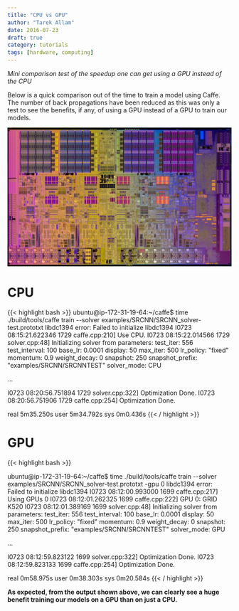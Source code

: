 ```yaml
---
title: "CPU vs GPU"
author: "Tarek Allam"
date: 2016-07-23
draft: true
category: tutorials
tags: [hardware, computing]
---
```


*Mini comparison test of the speedup one can get using a GPU instead of the CPU*

<!--more-->

Below is a quick comparison out of the time to train a model using Caffe. The
number of back propagations have been reduced as this was only a test to see
the benefits, if any, of using a GPU instead of a GPU to train our models.

<center>
<img src="/img/posts/2016-07-23-CPU-vs-GPU/chip-false.jpg" style="float: 0px 0px 10px 15px;">
</center>

# CPU

{{< highlight bash >}}
ubuntu@ip-172-31-19-64:~/caffe$ time ./build/tools/caffe train --solver examples/SRCNN/SRCNN_solver-test.prototxt
libdc1394 error: Failed to initialize libdc1394
I0723 08:15:21.622346  1729 caffe.cpp:210] Use CPU.
I0723 08:15:22.014566  1729 solver.cpp:48] Initializing solver from parameters:
test_iter: 556
test_interval: 100
base_lr: 0.0001
display: 50
max_iter: 500
lr_policy: "fixed"
momentum: 0.9
weight_decay: 0
snapshot: 250
snapshot_prefix: "examples/SRCNN/SRCNNTEST"
solver_mode: CPU

...

I0723 08:20:56.751894  1729 solver.cpp:322] Optimization Done.
I0723 08:20:56.751906  1729 caffe.cpp:254] Optimization Done.

real    5m35.250s
user    5m34.792s
sys     0m0.436s
{{< / highlight >}}


# GPU

{{< highlight bash >}}

ubuntu@ip-172-31-19-64:~/caffe$ time ./build/tools/caffe train --solver examples/SRCNN/SRCNN_solver-test.prototxt -gpu 0
libdc1394 error: Failed to initialize libdc1394
I0723 08:12:00.993000  1699 caffe.cpp:217] Using GPUs 0
I0723 08:12:01.262325  1699 caffe.cpp:222] GPU 0: GRID K520
I0723 08:12:01.389169  1699 solver.cpp:48] Initializing solver from parameters:
test_iter: 556
test_interval: 100
base_lr: 0.0001
display: 50
max_iter: 500
lr_policy: "fixed"
momentum: 0.9
weight_decay: 0
snapshot: 250
snapshot_prefix: "examples/SRCNN/SRCNNTEST"
solver_mode: GPU

...

I0723 08:12:59.823122  1699 solver.cpp:322] Optimization Done.
I0723 08:12:59.823133  1699 caffe.cpp:254] Optimization Done.

real    0m58.975s
user    0m38.303s
sys     0m20.584s
{{< / highlight >}}

**As expected, from the output shown above, we can clearly see a huge benefit training our
models on a GPU than on just a CPU.**
